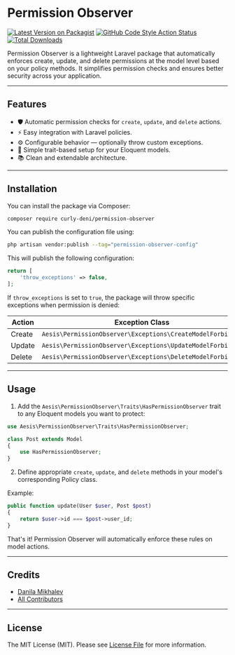 # Permission Observer

[![Latest Version on Packagist](https://img.shields.io/packagist/v/curly-deni/permission-observer.svg?style=flat-square)](https://packagist.org/packages/curly-deni/permission-observer)
[![GitHub Code Style Action Status](https://img.shields.io/github/actions/workflow/status/curly-deni/permission-observer/fix-php-code-style-issues.yml?branch=main&label=code%20style&style=flat-square)](https://github.com/curly-deni/permission-observer/actions?query=workflow%3A"Fix+PHP+code+style+issues"+branch%3Amain)
[![Total Downloads](https://img.shields.io/packagist/dt/curly-deni/permission-observer.svg?style=flat-square)](https://packagist.org/packages/curly-deni/permission-observer)

Permission Observer is a lightweight Laravel package that automatically enforces create, update, and delete permissions at the model level based on your policy methods. It simplifies permission checks and ensures better security across your application.

---

## Features

- 🛡️ Automatic permission checks for `create`, `update`, and `delete` actions.
- ⚡ Easy integration with Laravel policies.
- ⚙️ Configurable behavior — optionally throw custom exceptions.
- 🧩 Simple trait-based setup for your Eloquent models.
- 📚 Clean and extendable architecture.

---

## Installation

You can install the package via Composer:

```bash
composer require curly-deni/permission-observer
```

You can publish the configuration file using:

```bash
php artisan vendor:publish --tag="permission-observer-config"
```

This will publish the following configuration:

```php
return [
    'throw_exceptions' => false,
];
```

If `throw_exceptions` is set to `true`, the package will throw specific exceptions when permission is denied:

| Action  | Exception Class |
|---------|-----------------|
| Create  | `Aesis\PermissionObserver\Exceptions\CreateModelForbidden` |
| Update  | `Aesis\PermissionObserver\Exceptions\UpdateModelForbidden` |
| Delete  | `Aesis\PermissionObserver\Exceptions\DeleteModelForbidden` |

---

## Usage

1. Add the `Aesis\PermissionObserver\Traits\HasPermissionObserver` trait to any Eloquent models you want to protect:

```php
use Aesis\PermissionObserver\Traits\HasPermissionObserver;

class Post extends Model
{
    use HasPermissionObserver;
}
```

2. Define appropriate `create`, `update`, and `delete` methods in your model's corresponding Policy class.

Example:

```php
public function update(User $user, Post $post)
{
    return $user->id === $post->user_id;
}
```

That's it! Permission Observer will automatically enforce these rules on model actions.

---

## Credits

- [Danila Mikhalev](https://github.com/curly-deni)
- [All Contributors](../../contributors)

---

## License

The MIT License (MIT). Please see [License File](LICENSE.md) for more information.
